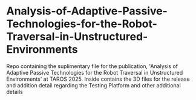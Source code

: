 # Analysis-of-Adaptive-Passive-Technologies-for-the-Robot-Traversal-in-Unstructured-Environments
Repo containing the suplimentary file for the publication, 'Analysis of Adaptive Passive Technologies for the Robot Traversal in Unstructured Environments' at TAROS 2025. Inside contains the 3D files for the release and addition detail regarding the Testing Platform and other additional details
